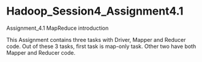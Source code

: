 # Hadoop_Session4_Assignment4.1
Assignment_4.1  MapReduce introduction

This Assignment contains three tasks with Driver, Mapper and Reducer code. Out of these 3 tasks, first task is map-only task.
Other two have both Mapper and Reducer code.   
